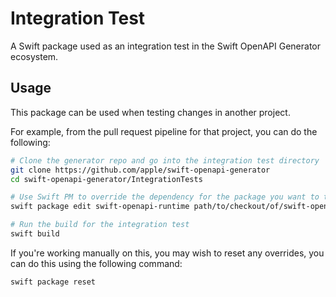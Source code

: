 # Integration Test

A Swift package used as an integration test in the Swift OpenAPI Generator ecosystem.

## Usage

This package can be used when testing changes in another project. 

For example, from the pull request pipeline for that project, you can do the following:

```sh
# Clone the generator repo and go into the integration test directory
git clone https://github.com/apple/swift-openapi-generator
cd swift-openapi-generator/IntegrationTests

# Use Swift PM to override the dependency for the package you want to test
swift package edit swift-openapi-runtime path/to/checkout/of/swift-openapi-runtime

# Run the build for the integration test
swift build
```

If you're working manually on this, you may wish to reset any overrides, you
can do this using the following command:

```sh
swift package reset
```
